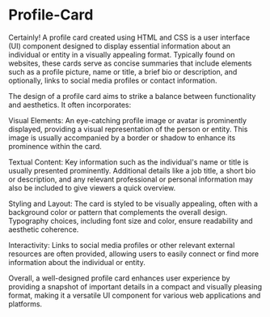 # Profile-Card
Certainly! A profile card created using HTML and CSS is a user interface (UI) component designed to display essential information about an individual or entity in a visually appealing format. Typically found on websites, these cards serve as concise summaries that include elements such as a profile picture, name or title, a brief bio or description, and optionally, links to social media profiles or contact information.

The design of a profile card aims to strike a balance between functionality and aesthetics. It often incorporates:

Visual Elements: An eye-catching profile image or avatar is prominently displayed, providing a visual representation of the person or entity. This image is usually accompanied by a border or shadow to enhance its prominence within the card.

Textual Content: Key information such as the individual's name or title is usually presented prominently. Additional details like a job title, a short bio or description, and any relevant professional or personal information may also be included to give viewers a quick overview.

Styling and Layout: The card is styled to be visually appealing, often with a background color or pattern that complements the overall design. Typography choices, including font size and color, ensure readability and aesthetic coherence.

Interactivity: Links to social media profiles or other relevant external resources are often provided, allowing users to easily connect or find more information about the individual or entity.

Overall, a well-designed profile card enhances user experience by providing a snapshot of important details in a compact and visually pleasing format, making it a versatile UI component for various web applications and platforms.
